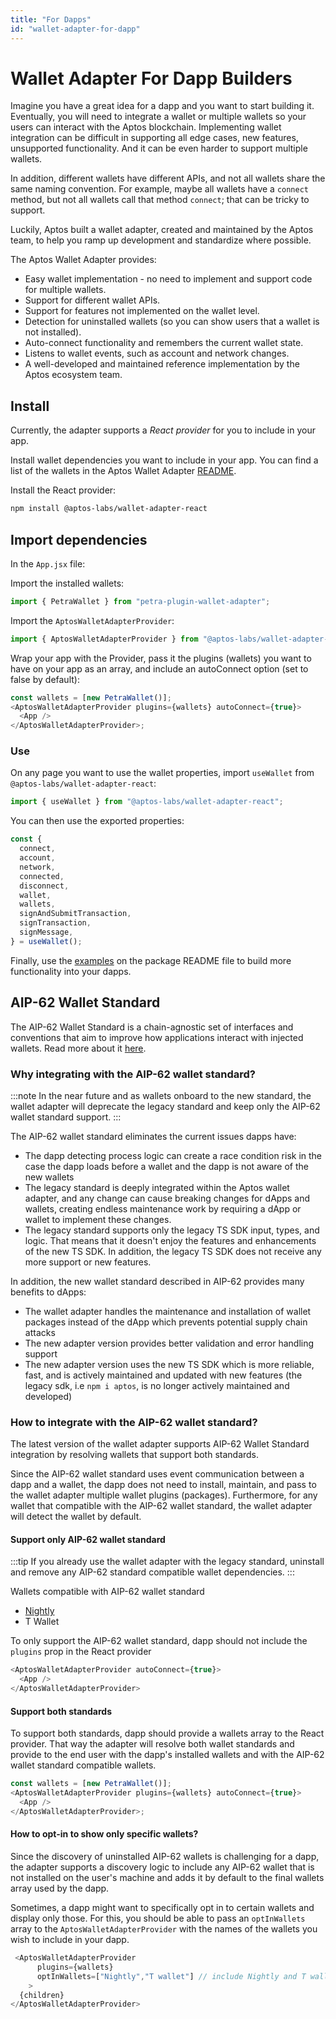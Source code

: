 ```yaml
---
title: "For Dapps"
id: "wallet-adapter-for-dapp"
---
```


# Wallet Adapter For Dapp Builders

Imagine you have a great idea for a dapp and you want to start building it. Eventually, you will need to integrate a wallet or multiple wallets so your users can interact with the Aptos blockchain.
Implementing wallet integration can be difficult in supporting all edge cases, new features, unsupported functionality. And it can be even harder to support multiple wallets.

In addition, different wallets have different APIs, and not all wallets share the same naming convention. For example, maybe all wallets have a `connect` method, but not all wallets call that method `connect`; that can be tricky to support.

Luckily, Aptos built a wallet adapter, created and maintained by the Aptos team, to help you ramp up development and standardize where possible.

The Aptos Wallet Adapter provides:

- Easy wallet implementation - no need to implement and support code for multiple wallets.
- Support for different wallet APIs.
- Support for features not implemented on the wallet level.
- Detection for uninstalled wallets (so you can show users that a wallet is not installed).
- Auto-connect functionality and remembers the current wallet state.
- Listens to wallet events, such as account and network changes.
- A well-developed and maintained reference implementation by the Aptos ecosystem team.

## Install

Currently, the adapter supports a _React provider_ for you to include in your app.

Install wallet dependencies you want to include in your app. You can find a list of the wallets in the Aptos Wallet Adapter [README](https://github.com/aptos-labs/aptos-wallet-adapter#supported-wallet-packages).

Install the React provider:

```bash
npm install @aptos-labs/wallet-adapter-react
```

## Import dependencies

In the `App.jsx` file:

Import the installed wallets:

```js
import { PetraWallet } from "petra-plugin-wallet-adapter";
```

Import the `AptosWalletAdapterProvider`:

```js
import { AptosWalletAdapterProvider } from "@aptos-labs/wallet-adapter-react";
```

Wrap your app with the Provider, pass it the plugins (wallets) you want to have on your app as an array, and include an autoConnect option (set to false by default):

```js
const wallets = [new PetraWallet()];
<AptosWalletAdapterProvider plugins={wallets} autoConnect={true}>
  <App />
</AptosWalletAdapterProvider>;
```

### Use

On any page you want to use the wallet properties, import `useWallet` from `@aptos-labs/wallet-adapter-react`:

```js
import { useWallet } from "@aptos-labs/wallet-adapter-react";
```

You can then use the exported properties:

```js
const {
  connect,
  account,
  network,
  connected,
  disconnect,
  wallet,
  wallets,
  signAndSubmitTransaction,
  signTransaction,
  signMessage,
} = useWallet();
```

Finally, use the [examples](https://github.com/aptos-labs/aptos-wallet-adapter/tree/main/packages/wallet-adapter-react#examples) on the package README file to build more functionality into your dapps.

## AIP-62 Wallet Standard

The AIP-62 Wallet Standard is a chain-agnostic set of interfaces and conventions that aim to improve how applications interact with injected wallets. Read more about it [here](https://github.com/aptos-foundation/AIPs/blob/main/aips/aip-62.md).

### Why integrating with the AIP-62 wallet standard?

:::note
In the near future and as wallets onboard to the new standard, the wallet adapter will deprecate the legacy standard and keep only the AIP-62 wallet standard support.
:::

The AIP-62 wallet standard eliminates the current issues dapps have:

- The dapp detecting process logic can create a race condition risk in the case the dapp loads before a wallet and the dapp is not aware of the new wallets
- The legacy standard is deeply integrated within the Aptos wallet adapter, and any change can cause breaking changes for dApps and wallets, creating endless maintenance work by requiring a dApp or wallet to implement these changes.
- The legacy standard supports only the legacy TS SDK input, types, and logic. That means that it doesn't enjoy the features and enhancements of the new TS SDK. In addition, the legacy TS SDK does not receive any more support or new features.

In addition, the new wallet standard described in AIP-62 provides many benefits to dApps:

- The wallet adapter handles the maintenance and installation of wallet packages instead of the dApp which prevents potential supply chain attacks
- The new adapter version provides better validation and error handling support
- The new adapter version uses the new TS SDK which is more reliable, fast, and is actively maintained and updated with new features (the legacy sdk, i.e `npm i aptos`, is no longer actively maintained and developed)

### How to integrate with the AIP-62 wallet standard?

The latest version of the wallet adapter supports AIP-62 Wallet Standard integration by resolving wallets that support both standards.

Since the AIP-62 wallet standard uses event communication between a dapp and a wallet, the dapp does not need to install, maintain, and pass to the wallet adapter multiple wallet plugins (packages). Furthermore, for any wallet that compatible with the AIP-62 wallet standard, the wallet adapter will detect the wallet by default.

#### Support only AIP-62 wallet standard

:::tip
If you already use the wallet adapter with the legacy standard, uninstall and remove any AIP-62 standard compatible wallet dependencies.
:::

Wallets compatible with AIP-62 wallet standard

- [Nightly](https://chromewebstore.google.com/detail/nightly/fiikommddbeccaoicoejoniammnalkfa)
- T Wallet

To only support the AIP-62 wallet standard, dapp should not include the `plugins` prop in the React provider

```js
<AptosWalletAdapterProvider autoConnect={true}>
  <App />
</AptosWalletAdapterProvider>
```

#### Support both standards

To support both standards, dapp should provide a wallets array to the React provider. That way the adapter will resolve both wallet standards and provide to the end user with the dapp's installed wallets and with the AIP-62 wallet standard compatible wallets.

```js
const wallets = [new PetraWallet()];
<AptosWalletAdapterProvider plugins={wallets} autoConnect={true}>
  <App />
</AptosWalletAdapterProvider>;
```

#### How to opt-in to show only specific wallets?

Since the discovery of uninstalled AIP-62 wallets is challenging for a dapp, the adapter supports a discovery logic to include any AIP-62 wallet that is not installed on the user's machine and adds it by default to the final wallets array used by the dapp.

Sometimes, a dapp might want to specifically opt in to certain wallets and display only those. For this, you should be able to pass an `optInWallets` array to the `AptosWalletAdapterProvider` with the names of the wallets you wish to include in your dapp.

```js
 <AptosWalletAdapterProvider
      plugins={wallets}
      optInWallets=["Nightly","T wallet"] // include Nightly and T wallet AIP-62 compatible wallets
    >
  {children}
</AptosWalletAdapterProvider>
```
